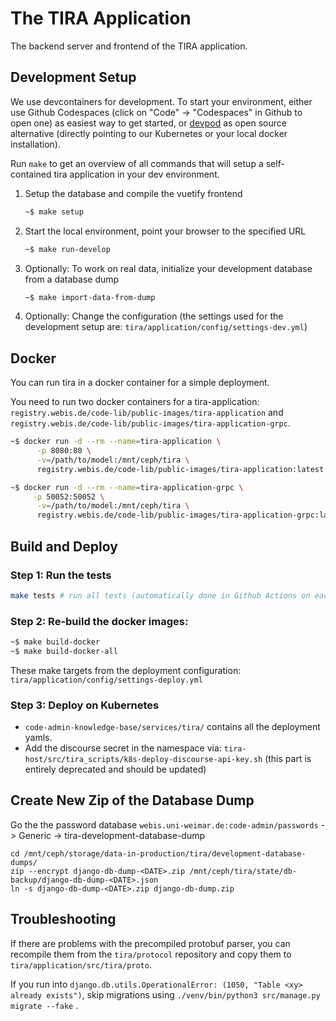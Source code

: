 # The TIRA Application

The backend server and frontend of the TIRA application.

## Development Setup

We use devcontainers for development. To start your environment, either use Github Codespaces (click on "Code" -> "Codespaces" in Github to open one) as easiest way to get started, or [devpod](https://github.com/loft-sh/devpod) as open source alternative (directly pointing to our Kubernetes or your local docker installation).

Run `make` to get an overview of all commands that will setup a self-contained tira application in your dev environment.

1. Setup the database and compile the vuetify frontend
   ```bash
   ~$ make setup
   ```

2. Start the local environment, point your browser to the specified URL
   ```bash
   ~$ make run-develop
   ```

3. Optionally: To work on real data, initialize your development database from a database dump
   ```bash
   ~$ make import-data-from-dump
   ```

4. Optionally: Change the configuration (the settings used for the development setup are: `tira/application/config/settings-dev.yml`)


## Docker

You can run tira in a docker container for a simple deployment. 

You need to run two docker containers for a tira-application: `registry.webis.de/code-lib/public-images/tira-application` and `registry.webis.de/code-lib/public-images/tira-application-grpc`. 

   ```bash
   ~$ docker run -d --rm --name=tira-application \
		 -p 8080:80 \
		 -v=/path/to/model:/mnt/ceph/tira \
		 registry.webis.de/code-lib/public-images/tira-application:latest

   ~$ docker run -d --rm --name=tira-application-grpc \
		-p 50052:50052 \
		 -v=/path/to/model:/mnt/ceph/tira \
		 registry.webis.de/code-lib/public-images/tira-application-grpc:latest
   ```

## Build and Deploy

### Step 1: Run the tests

   ```bash
   make tests # run all tests (automatically done in Github Actions on each commit)
   ```

### Step 2: Re-build the docker images: 

   ```bash
   ~$ make build-docker
   ~$ make build-docker-all
   ```

These make targets from the deployment configuration: `tira/application/config/settings-deploy.yml`

### Step 3: Deploy on Kubernetes

- `code-admin-knowledge-base/services/tira/` contains all the deployment yamls.
- Add the discourse secret in the namespace via: `tira-host/src/tira_scripts/k8s-deploy-discourse-api-key.sh`
   (this part is entirely deprecated and should be updated)


## Create New Zip of the Database Dump

Go the the password database `webis.uni-weimar.de:code-admin/passwords` -> Generic -> tira-development-database-dump

```
cd /mnt/ceph/storage/data-in-production/tira/development-database-dumps/
zip --encrypt django-db-dump-<DATE>.zip /mnt/ceph/tira/state/db-backup/django-db-dump-<DATE>.json
ln -s django-db-dump-<DATE>.zip django-db-dump.zip
```

## Troubleshooting

If there are problems with the precompiled protobuf parser, you can recompile them from the `tira/protocol` repository and copy them to `tira/application/src/tira/proto`. 

If you run into `django.db.utils.OperationalError: (1050, "Table <xy> already exists")`, skip migrations using `./venv/bin/python3 src/manage.py migrate --fake` .
